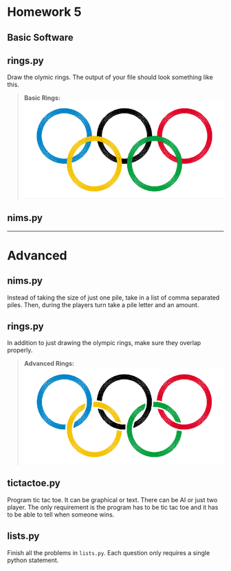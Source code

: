 Homework 5
===================
Basic Software
-------------------


## rings.py
Draw the olymic rings. The output of your file should look something like this.

> **Basic Rings:**
> ![Image](https://github.com/HampshireCS/cs143-Spring2012/raw/master/homeworks/hw05/example_rings_basic.png)
>

## nims.py

----

# Advanced

## nims.py
Instead of taking the size of just one pile, take in a list of comma separated piles.  Then, during the players turn take a pile letter and an amount.

## rings.py
In addition to just drawing the olympic rings, make sure they overlap properly.

> **Advanced Rings:**
> ![Image](https://github.com/HampshireCS/cs143-Spring2012/raw/master/homeworks/hw05/example_rings_adv.png)

## tictactoe.py
Program tic tac toe.  It can be graphical or text.  There can be AI or just two player.  The only requirement is the program has to be tic tac toe and it has to be able to tell when someone wins.


## lists.py
Finish all the problems in `lists.py`.  Each question only requires a single python statement.
